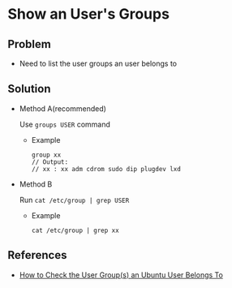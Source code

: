 # Show an User's Groups

## Problem
* Need to list the user groups an user belongs to

## Solution
* Method A(recommended)

  Use `groups USER` command

  * Example

    ```
    group xx
    // Output:
    // xx : xx adm cdrom sudo dip plugdev lxd
    ```

* Method B

  Run `cat /etc/group | grep USER`

  * Example

    ```
    cat /etc/group | grep xx
    ```

## References
* [How to Check the User Group(s) an Ubuntu User Belongs To](https://vitux.com/how-to-check-the-user-groups-an-ubuntu-user-belongs-to/)
